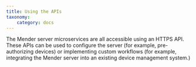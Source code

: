 ```yaml
---
title: Using the APIs
taxonomy:
    category: docs
---
```


The Mender server microservices are all accessible using an HTTPS API.  These APIs can be used to configure the server (for example, pre-authorizing devices) or implementing custom workflows (for example, integrating the Mender server into an existing device management system.)
